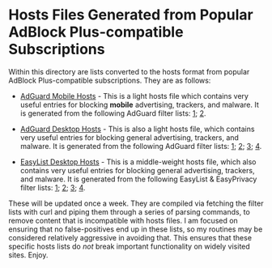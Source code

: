 # Hosts Files Generated from Popular AdBlock Plus-compatible Subscriptions
Within this directory are lists converted to the hosts format from popular AdBlock Plus-compatible subscriptions. They are as follows:

- [AdGuard Mobile Hosts](https://raw.githubusercontent.com/bongochong/CombinedPrivacyBlockLists/master/ABP2Hosts/adguard_mobile-hosts.txt) - This is a light hosts file which contains very useful entries for blocking **mobile** advertising, trackers, and malware. It is generated from the following AdGuard filter lists: [1](https://github.com/AdguardTeam/AdguardFilters/blob/master/MobileFilter/sections/adservers.txt); [2](https://github.com/AdguardTeam/AdguardFilters/blob/master/MobileFilter/sections/spyware.txt).

- [AdGuard Desktop Hosts](https://raw.githubusercontent.com/bongochong/CombinedPrivacyBlockLists/master/ABP2Hosts/adguard_desktop-hosts.txt) - This is also a light hosts file, which contains very useful entries for blocking general advertising, trackers, and malware. It is generated from the following AdGuard filter lists: [1](https://github.com/AdguardTeam/AdguardFilters/blob/master/EnglishFilter/sections/adservers.txt); [2](https://github.com/AdguardTeam/AdguardFilters/blob/master/EnglishFilter/sections/adservers_firstparty.txt); [3](https://github.com/AdguardTeam/AdguardFilters/blob/master/SpywareFilter/sections/tracking_servers.txt); [4](https://github.com/AdguardTeam/AdguardFilters/blob/master/EnglishFilter/sections/cryptominers.txt).

- [EasyList Desktop Hosts](https://raw.githubusercontent.com/bongochong/CombinedPrivacyBlockLists/master/ABP2Hosts/easylist_desktop-hosts.txt) - This is a middle-weight hosts file, which also contains very useful entries for blocking general advertising, trackers, and malware. It is generated from the following EasyList & EasyPrivacy filter lists: [1](https://github.com/easylist/easylist/blob/master/easylist/easylist_adservers.txt); [2](https://github.com/easylist/easylist/blob/master/easylist/easylist_thirdparty.txt); [3](https://github.com/easylist/easylist/blob/master/easyprivacy/easyprivacy_trackingservers.txt); [4](https://github.com/easylist/easylist/blob/master/easyprivacy/easyprivacy_thirdparty.txt).

These will be updated once a week. They are compiled via fetching the filter lists with curl and piping them through a series of parsing commands, to remove content that is incompatible with hosts files. I am focused on ensuring that no false-positives end up in these lists, so my routines may be considered relatively aggressive in avoiding that. This ensures that these specific hosts lists do *not* break important functionality on widely visited sites. Enjoy.
